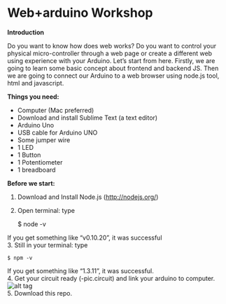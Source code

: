 Web+arduino Workshop
=====================
**Introduction**

Do you want to know how does web works? Do you want to control your physical micro-controller through a web page or create a different web using experience with your Arduino. Let’s start from here. Firstly, we are going to learn some basic concept about frontend and backend JS. Then we are going to connect our Arduino to a web browser using node.js tool, html and javascript.


**Things you need:**
- Computer (Mac preferred)
- Download and install Sublime Text (a text editor)
- Arduino Uno
- USB cable for Arduino UNO
- Some jumper wire
- 1 LED
- 1 Button
- 1 Potentiometer
- 1 breadboard

**Before we start:**<br />
1.  Download and Install Node.js (http://nodejs.org/)<br />
2.  Open terminal: type <br />

    $ node -v

If you get something like “v0.10.20”, it was successful<br />
3. Still in your terminal: type<br />

    $ npm -v

If you get something like “1.3.11”, it was successful.<br />
4. Get your circuit ready (-pic.circuit) and link your arduino to computer.<br />
![alt tag](http://devices4inquiry.aisencc.com/wp-content/uploads/sites/6/2014/11/web-ard.png)<br />
5. Download this repo.
